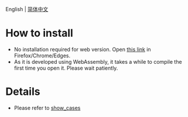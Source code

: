 English | [简体中文](./readme_cn.md)

# How to install

- No installation required for web version. Open [this link](https://anpr-task.netlify.app/anpr_tasks.html) in Firefox/Chrome/Edges.
- As it is developed using WebAssembly, it takes a while to compile the first time you open it. Please wait patiently.

# Details

- Please refer to [show_cases](https://github.com/stereomatchingkiss/show_cases/tree/master/anpr_tasks)